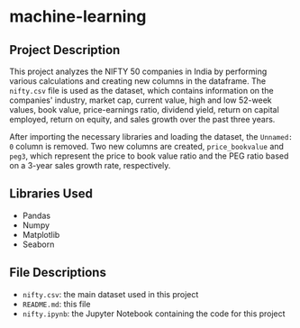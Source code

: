 # machine-learning
## Project Description

This project analyzes the NIFTY 50 companies in India by performing various calculations and creating new columns in the dataframe. The `nifty.csv` file is used as the dataset, which contains information on the companies' industry, market cap, current value, high and low 52-week values, book value, price-earnings ratio, dividend yield, return on capital employed, return on equity, and sales growth over the past three years.

After importing the necessary libraries and loading the dataset, the `Unnamed: 0` column is removed. Two new columns are created, `price_bookvalue` and `peg3`, which represent the price to book value ratio and the PEG ratio based on a 3-year sales growth rate, respectively.

## Libraries Used

- Pandas
- Numpy
- Matplotlib
- Seaborn

## File Descriptions

- `nifty.csv`: the main dataset used in this project
- `README.md`: this file
- `nifty.ipynb`: the Jupyter Notebook containing the code for this project

